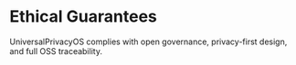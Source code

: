 # Ethical Guarantees

UniversalPrivacyOS complies with open governance, privacy-first design, and full OSS traceability.